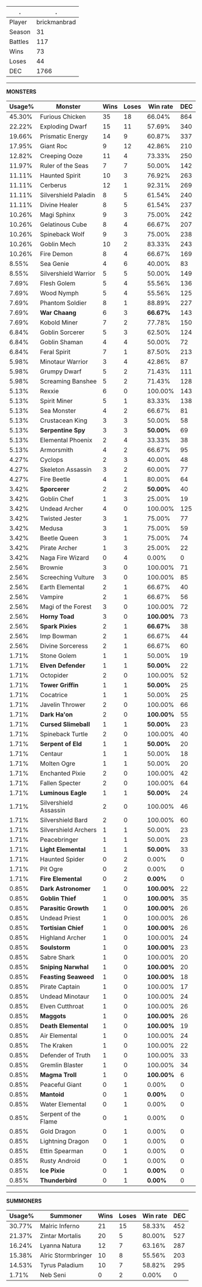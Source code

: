 .|.
|-|-
Player|brickmanbrad
Season|31
Battles|117
Wins|73
Loses|44
DEC|1766

---
**MONSTERS**

Usage%|Monster|Wins|Loses|Win rate|DEC|
-|-|-|-|-|-|
45.30%|Furious Chicken|35|18|66.04%|864|
22.22%|Exploding Dwarf|15|11|57.69%|340|
19.66%|Prismatic Energy|14|9|60.87%|337|
17.95%|Giant Roc|9|12|42.86%|210|
12.82%|Creeping Ooze|11|4|73.33%|250|
11.97%|Ruler of the Seas|7|7|50.00%|142|
11.11%|Haunted Spirit|10|3|76.92%|263|
11.11%|Cerberus|12|1|92.31%|269|
11.11%|Silvershield Paladin|8|5|61.54%|240|
11.11%|Divine Healer|8|5|61.54%|237|
10.26%|Magi Sphinx|9|3|75.00%|242|
10.26%|Gelatinous Cube|8|4|66.67%|207|
10.26%|Spineback Wolf|9|3|75.00%|238|
10.26%|Goblin Mech|10|2|83.33%|243|
10.26%|Fire Demon|8|4|66.67%|169|
8.55%|Sea Genie|4|6|40.00%|83|
8.55%|Silvershield Warrior|5|5|50.00%|149|
7.69%|Flesh Golem|5|4|55.56%|136|
7.69%|Wood Nymph|5|4|55.56%|125|
7.69%|Phantom Soldier|8|1|88.89%|227|
7.69%|**War Chaang**|6|3|**66.67%**|143|
7.69%|Kobold Miner|7|2|77.78%|150|
6.84%|Goblin Sorcerer|5|3|62.50%|124|
6.84%|Goblin Shaman|4|4|50.00%|72|
6.84%|Feral Spirit|7|1|87.50%|213|
5.98%|Minotaur Warrior|3|4|42.86%|87|
5.98%|Grumpy Dwarf|5|2|71.43%|111|
5.98%|Screaming Banshee|5|2|71.43%|128|
5.13%|Rexxie|6|0|100.00%|143|
5.13%|Spirit Miner|5|1|83.33%|138|
5.13%|Sea Monster|4|2|66.67%|81|
5.13%|Crustacean King|3|3|50.00%|58|
5.13%|**Serpentine Spy**|3|3|**50.00%**|69|
5.13%|Elemental Phoenix|2|4|33.33%|38|
5.13%|Armorsmith|4|2|66.67%|95|
4.27%|Cyclops|2|3|40.00%|48|
4.27%|Skeleton Assassin|3|2|60.00%|77|
4.27%|Fire Beetle|4|1|80.00%|64|
3.42%|**Sporcerer**|2|2|**50.00%**|40|
3.42%|Goblin Chef|1|3|25.00%|19|
3.42%|Undead Archer|4|0|100.00%|125|
3.42%|Twisted Jester|3|1|75.00%|77|
3.42%|Medusa|3|1|75.00%|59|
3.42%|Beetle Queen|3|1|75.00%|74|
3.42%|Pirate Archer|1|3|25.00%|22|
3.42%|Naga Fire Wizard|0|4|0.00%|0|
2.56%|Brownie|3|0|100.00%|71|
2.56%|Screeching Vulture|3|0|100.00%|85|
2.56%|Earth Elemental|2|1|66.67%|40|
2.56%|Vampire|2|1|66.67%|56|
2.56%|Magi of the Forest|3|0|100.00%|72|
2.56%|**Horny Toad**|3|0|**100.00%**|73|
2.56%|**Spark Pixies**|2|1|**66.67%**|38|
2.56%|Imp Bowman|2|1|66.67%|44|
2.56%|Divine Sorceress|2|1|66.67%|60|
1.71%|Stone Golem|1|1|50.00%|19|
1.71%|**Elven Defender**|1|1|**50.00%**|22|
1.71%|Octopider|2|0|100.00%|52|
1.71%|**Tower Griffin**|1|1|**50.00%**|25|
1.71%|Cocatrice|1|1|50.00%|25|
1.71%|Javelin Thrower|2|0|100.00%|66|
1.71%|**Dark Ha'on**|2|0|**100.00%**|55|
1.71%|**Cursed Slimeball**|1|1|**50.00%**|23|
1.71%|Spineback Turtle|2|0|100.00%|40|
1.71%|**Serpent of Eld**|1|1|**50.00%**|20|
1.71%|Centaur|1|1|50.00%|18|
1.71%|Molten Ogre|1|1|50.00%|20|
1.71%|Enchanted Pixie|2|0|100.00%|42|
1.71%|Fallen Specter|2|0|100.00%|64|
1.71%|**Luminous Eagle**|1|1|**50.00%**|24|
1.71%|Silvershield Assassin|2|0|100.00%|46|
1.71%|Silvershield Bard|2|0|100.00%|60|
1.71%|Silvershield Archers|1|1|50.00%|23|
1.71%|Peacebringer|1|1|50.00%|23|
1.71%|**Light Elemental**|1|1|**50.00%**|33|
1.71%|Haunted Spider|0|2|0.00%|0|
1.71%|Pit Ogre|0|2|0.00%|0|
1.71%|**Fire Elemental**|0|2|**0.00%**|0|
0.85%|**Dark Astronomer**|1|0|**100.00%**|22|
0.85%|**Goblin Thief**|1|0|**100.00%**|35|
0.85%|**Parasitic Growth**|1|0|**100.00%**|26|
0.85%|Undead Priest|1|0|100.00%|26|
0.85%|**Tortisian Chief**|1|0|**100.00%**|26|
0.85%|Highland Archer|1|0|100.00%|24|
0.85%|**Soulstorm**|1|0|**100.00%**|23|
0.85%|Sabre Shark|1|0|100.00%|20|
0.85%|**Sniping Narwhal**|1|0|**100.00%**|20|
0.85%|**Feasting Seaweed**|1|0|**100.00%**|18|
0.85%|Pirate Captain|1|0|100.00%|17|
0.85%|Undead Minotaur|1|0|100.00%|24|
0.85%|Elven Cutthroat|1|0|100.00%|26|
0.85%|**Maggots**|1|0|**100.00%**|26|
0.85%|**Death Elemental**|1|0|**100.00%**|19|
0.85%|Air Elemental|1|0|100.00%|24|
0.85%|The Kraken|1|0|100.00%|22|
0.85%|Defender of Truth|1|0|100.00%|33|
0.85%|Gremlin Blaster|1|0|100.00%|34|
0.85%|**Magma Troll**|1|0|**100.00%**|6|
0.85%|Peaceful Giant|0|1|0.00%|0|
0.85%|**Mantoid**|0|1|**0.00%**|0|
0.85%|Water Elemental|0|1|0.00%|0|
0.85%|Serpent of the Flame|0|1|0.00%|0|
0.85%|Gold Dragon|0|1|0.00%|0|
0.85%|Lightning Dragon|0|1|0.00%|0|
0.85%|Ettin Spearman|0|1|0.00%|0|
0.85%|Rusty Android|0|1|0.00%|0|
0.85%|**Ice Pixie**|0|1|**0.00%**|0|
0.85%|**Thunderbird**|0|1|**0.00%**|0|

---
**SUMMONERS**

Usage%|Summoner|Wins|Loses|Win rate|DEC|
-|-|-|-|-|-|
30.77%|Malric Inferno|21|15|58.33%|452|
21.37%|Zintar Mortalis|20|5|80.00%|527|
16.24%|Lyanna Natura|12|7|63.16%|287|
15.38%|Alric Stormbringer|10|8|55.56%|203|
14.53%|Tyrus Paladium|10|7|58.82%|295|
1.71%|Neb Seni|0|2|0.00%|0|
